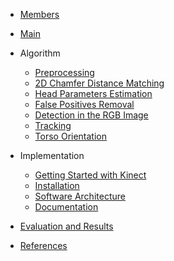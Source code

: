   * [Members](Members.md)
  * [Main](Initialpage.md)
  * Algorithm
    * [Preprocessing](Preprocessing.md)
    * [2D Chamfer Distance Matching](Matchingdistance.md)
    * [Head Parameters Estimation](HeadParameters.md)
    * [False Positives Removal](FalsePositivesRemoval.md)
    * [Detection in the RGB Image](RGBDetector.md)
    * [Tracking](Tracking.md)
    * [Torso Orientation](TorsoOrientation.md)
  * Implementation
    * [Getting Started with Kinect](Kinect.md)
    * [Installation](Installation.md)
    * [Software Architecture](SoftwareArchitecture.md)
    * [Documentation](http://scoialrobot.googlecode.com/svn/trunk/social_robot/documentation/html/index.html)

  * [Evaluation and Results](Evaluation.md)
  * [References](References.md)